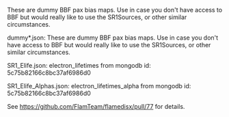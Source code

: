 These are dummy BBF pax bias maps. Use in case you don't have access to BBF but would really like to use the SR1Sources, or other similar circumstances.

dummy*.json:
These are dummy BBF pax bias maps. Use in case you don't have access to BBF but
would really like to use the SR1Sources, or other similar circumstances.

SR1_Elife.json:
electron_lifetimes from mongodb id: 5c75b82166c8bc37af6986d0

SR1_Elife_Alphas.json:
electron_lifetimes_alpha from mongodb id: 5c75b82166c8bc37af6986d0

See https://github.com/FlamTeam/flamedisx/pull/77 for details.

